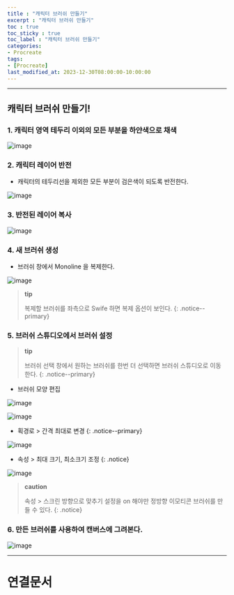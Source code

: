 ```yaml
---
title : "캐릭터 브러쉬 만들기"
excerpt : "캐릭터 브러쉬 만들기"
toc : true
toc_sticky : true
toc_label : "캐릭터 브러쉬 만들기"
categories:
- Procreate
tags:
- [Procreate]
last_modified_at: 2023-12-30T08:00:00-10:00:00
---
```

  
---
  
## 캐릭터 브러쉬 만들기!
  
### 1. 캐릭터 영역 테두리 이외의 모든 부분을 하얀색으로 채색
  
![image](../../assets/images/FilloutOutSideOfCharactor.jpg)
  
### 2. 캐릭터 레이어 반전
- 캐릭터의 테두리선을 제외한 모든 부분이 검은색이 되도록 반전한다.
  
![image](../../assets/images/ReverseCharactorLayer.png)
  
### 3. 반전된 레이어 복사
  
![image](../../assets/images/CharacterLayerCopy.png)
  
### 4. 새 브러쉬 생성
- 브러쉬 창에서 Monoline 을 복제한다.
  
![image](../../assets/images/CopyMonolineBrush.png)

> **tip**
>
> 복제할 브러쉬를 좌측으로 Swife 하면 복제 옵션이 보인다. 
{: .notice--primary}  
  
### 5. 브러쉬 스튜디오에서 브러쉬 설정

> **tip**
>
> 브러쉬 선택 창에서 원하는 브러쉬를 한번 더 선택하면 브러쉬 스튜디오로 이동한다. 
{: .notice--primary}  

- 브러쉬 모양 편집
  
![image](../../assets/images/BrushStudioEditShape_1.png)
  
![image](../../assets/images/BrushStudioEditShape_2.png)

- 획경로 > 간격 최대로 변경 
{: .notice--primary}  
  
![image](../../assets/images/BrushStudioChangeInterval.jpg)

- 속성 > 최대 크기, 최소크기 조정 
{: .notice}  
  
![image](../../assets/images/BrushStudioEditProperties.jpg)

> **caution**
>
> 속성 > 스크린 방향으로 맞추기 설정을 on 해야만 정방향 이모티콘 브러쉬를 만들 수 있다. 
{: .notice}  
  
### 6. 만든 브러쉬를 사용하여 캔버스에 그려본다.
  
![image](../../assets/images/DrawCharacterBrush.jpg)

---
  
# 연결문서
